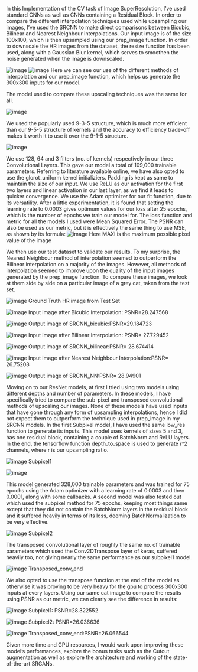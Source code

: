 In this Implementation of the CV task of Image SuperResolution, I’ve used  standard CNNs as well as CNNs containing a Residual Block.
In order to compare the different interpolation techniques used while upsampling our images, I’ve used the SRCNN to make direct comparisons between Bicubic, Bilinear and Nearest Neighbour interpolations.
Our input image is of the size 100x100, which is then upsampled using our prep_image function. 
In order to downscale the HR images from the dataset, the resize function has been used, along with a Gaussian Blur kernel, which serves to smoothen the noise generated when the image is downscaled.

![image](https://user-images.githubusercontent.com/77532573/154813490-746add38-43b4-42ae-b625-389499d14836.png)
![image](https://user-images.githubusercontent.com/77532573/154813507-5ed172c0-4c36-4349-a5f1-b56d7d4a0753.png)
Here we can see our use of the different methods of interpolation and our prep_image function, which helps us generate the 300x300 inputs for our model.

The model used to compare these upscaling techniques was the same for all.

![image](https://user-images.githubusercontent.com/77532573/154813529-7b6d3217-658b-44d4-bf77-73df4356aa38.png)

We used the popularly used 9-3-5 structure, which is much more efficient than our 9-5-5 structure of kernels and the accuracy to efficiency trade-off makes it worth it to use it over the 9-1-5 structure.

![image](https://user-images.githubusercontent.com/77532573/154813541-40f2de37-ac56-41ed-aa42-ffb98f1d2328.png)

We use 128, 64 and 3 filters (no. of kernels) respectively in our three Convolutional Layers. This gave our model a total of 109,000 trainable parameters. Referring to literature available online, we have also opted to use the glorot_uniform kernel initializiers. Padding is kept as same to maintain the size of our input. We use ReLU as our activation for the first two layers and linear activation in our last layer, as we find it leads to quicker convergence. We use the Adam optimizer for our fit function, due to its versatility. After a little experimentation, it is found that setting the learning rate to 0.0003 gives optimum values for our loss after 25 epochs, which is the number of epochs we train our model for.
The loss function and metric for all the models I used were Mean Squared Error. The PSNR can also be used as our metric, but it is effectively the same thing to use MSE, as shown by its formula:
![image](https://user-images.githubusercontent.com/77532573/154813556-e1ec413e-087c-49ff-9bbf-d3b46f331e87.png)
Here MAXI is the maximum possible pixel value of the image

We then use our test dataset to validate our results. To my surprise, the Nearest Neighbour method of interpolation seemed to outperform the Bilinear interpolation on a majority of the images. However, all methods of interpolation seemed to improve upon the quality of the input images generated by the prep_image function. 
To compare these images, we look at them side by side on a particular image of a grey cat, taken from the test set.

![image](https://user-images.githubusercontent.com/77532573/154813577-55c0add6-32d6-45a4-a09c-cab9cbabd45d.png)
Ground Truth HR image from Test Set

![image](https://user-images.githubusercontent.com/77532573/154813611-374bb4b3-9b6c-4d7c-bfeb-75434717d564.png)
 Input image after Bicubic Interpolation: PSNR=28.247568

![image](https://user-images.githubusercontent.com/77532573/154813623-c7f41655-3d37-4091-b4ee-aad62bc1c7a2.png)
  Output image of SRCNN_bicubic:PSNR=29.184723
  
![image](https://user-images.githubusercontent.com/77532573/154813630-0e7ca894-1198-408c-aac7-4ad143dd6ec9.png)
Input image after Bilinear Interpolation: PSNR= 27.729452

![image](https://user-images.githubusercontent.com/77532573/154813642-0ba08033-f773-4587-b678-ebb766335687.png)
Output image of SRCNN_bilinear:PSNR= 28.674414

![image](https://user-images.githubusercontent.com/77532573/154813673-8d83318f-fb6d-4b5a-b82d-982fdd29da6e.png)
Input image after Nearest Neighbour Interpolation:PSNR= 26.75208

![image](https://user-images.githubusercontent.com/77532573/154813682-7aa342c4-972e-4596-860b-7f3ba2dfe531.png)
Output image of SRCNN_NN:PSNR= 28.94901

Moving on to our ResNet models, at first I tried using two models using different depths and number of parameters. In these models, I have specifically tried to compare the sub-pixel and transposed convolutional methods of upscaling our images. None of these models have used inputs that have gone through any form of upsampling interpolations, hence I did not expect them to outperform the technique used in prep_image in my SRCNN models.
In the first Subpixel model, I have used the same low_res function to generate its inputs. This model uses kernels of sizes 5 and 3, has one residual block, containing a couple of BatchNorm and ReLU layers. In the end, the tensorflow function depth_to_space is used to generate r^2 channels, where r is our upsampling ratio.

![image](https://user-images.githubusercontent.com/77532573/154813701-8089c9f4-53d9-48f5-8a2e-c1fb6a469557.png)
Subpixel1

![image](https://user-images.githubusercontent.com/77532573/154813711-3c931cab-0295-4e1d-ab40-f89b87c98d04.png)

This model generated 328,000 trainable parameters and was trained for 75 epochs using the Adam optimizer with a learning rate of 0.0003 and then 0.0001, along with some callbacks.
A second model was also tested out which used the subpixel method for 75 epochs, keeping most things same except that they did not contain the BatchNorm layers in the residual block and it suffered heavily in terms of its loss, deeming BatchNormalization to be very effective.

![image](https://user-images.githubusercontent.com/77532573/154813723-57fc26d0-328b-4d42-a08d-bf59cb4e6ac8.png)
Subpixel2

The transposed convolutional layer of roughly the same no. of trainable parameters which used the Conv2DTranspose layer of keras, suffered heavily too, not giving nearly the same performance as our subpixel1 model.

![image](https://user-images.githubusercontent.com/77532573/154813741-a6c7059a-c37c-4c03-bb41-9a52a7f8a508.png)
Transposed_conv_end

We also opted to use the transpose function at the end of the model as otherwise it was proving to be very heavy for the gpu to process 300x300 inputs at every layers.
Using our same cat image to compare the results using PSNR as our metric, we can clearly see the difference in results:

![image](https://user-images.githubusercontent.com/77532573/154813767-1ad38218-50c9-4262-8b86-8580d2a1b060.png)
Subpixel1: PSNR=28.322552

![image](https://user-images.githubusercontent.com/77532573/154813779-6583d470-0d22-4e87-b148-e024f9ef1b98.png)
Subpixel2: PSNR=26.036636

![image](https://user-images.githubusercontent.com/77532573/154813787-4443b169-ef5d-4721-a3ae-410971833a65.png)
Transposed_conv_end:PSNR=26.066544

Given more time and GPU resources, I would work upon improving these model’s performances, explore the bonus tasks such as the Cutout augmentation as well as explore the architecture and working of the state-of-the-art SRGANs.






